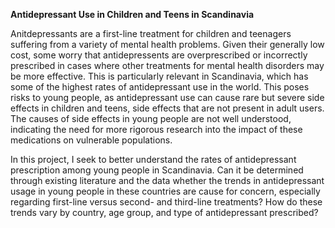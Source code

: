 
**Antidepressant Use in Children and Teens in Scandinavia**

Anitdepressants are a first-line treatment for children and teenagers suffering from a variety of mental health problems. Given their generally low cost, some worry that antidepressents are overprescribed or incorrectly prescribed in cases where other treatments for mental health disorders may be more effective. This is particularly relevant in Scandinavia, which has some of the highest rates of antidepressant use in the world. This poses risks to young people, as antidepressant use can cause rare but severe side effects in children and teens, side effects that are not present in adult users. The causes of side effects in young people are not well understood, indicating the need for more rigorous research into the impact of these medications on vulnerable populations.

In this project, I seek to better understand the rates of antidepressant prescription among young people in Scandinavia. Can it be determined through existing literature and the data whether the trends in antidepressant usage in young people in these countries are cause for concern, especially regarding first-line versus second- and third-line treatments? How do these trends vary by country, age group, and type of antidepressant prescribed?
